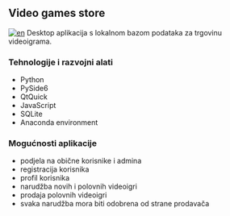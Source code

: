 ## Video games store
[![en](https://img.shields.io/badge/lang-en-green.svg)](https://github.com/a-lorena/Video_games_store/blob/main/README.en.md)
Desktop aplikacija s lokalnom bazom podataka za trgovinu videoigrama.


### Tehnologije i razvojni alati
- Python
- PySide6
- QtQuick
- JavaScript
- SQLite
- Anaconda environment


### Mogućnosti aplikacije
- podjela na obične korisnike i admina
- registracija korisnika
- profil korisnika
- narudžba novih i polovnih videoigri
- prodaja polovnih videoigri
- svaka narudžba mora biti odobrena od strane prodavača
